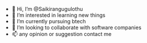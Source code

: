- 👋 Hi, I’m @Saikirangugulothu
- 👀 I’m interested in learning new things
- 🌱 I’m currently pursuing btech
- 💞️ I’m looking to collaborate with software companies
- 📫 any opinion or suggestion contact me

<!---
Saikirangugulothu/Saikirangugulothu is a ✨ special ✨ repository because its `README.md` (this file) appears on your GitHub profile.
You can click the Preview link to take a look at your changes.
--->
